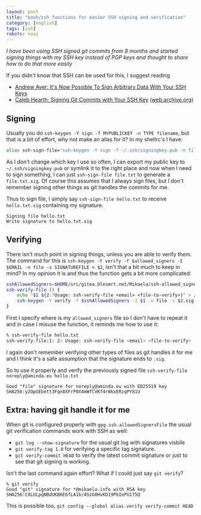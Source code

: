 ```yaml
---
layout: post
title: "bash/zsh functions for easier SSH signing and verification"
category: [english]
tags: [ssh]
robots: noai
---
```


_I have been using SSH signed git commits from 8 months and started signing things with my SSH key instead of PGP keys and thought to share how to do that more easily_

If you didn't know that SSH can be used for this, I suggest reading

- [Andrew Ayer: It's Now Possible To Sign Arbitrary Data With Your SSH Keys](https://www.agwa.name/blog/post/ssh_signatures)
- [Caleb Hearth: Signing Git Commits with Your SSH Key](https://calebhearth.com/sign-git-with-ssh) ([web.archive.org](https://web.archive.org/web/20211117182628/https://calebhearth.com/sign-git-with-ssh))

## Signing

Usually you do `ssh-keygen -Y sign -f MYPUBLICKEY -n TYPE filename`, but that is a bit of effort, why not make an alias for it? In my shellrc's I have:

```bash
alias ssh-sign-file="ssh-keygen -Y sign -f ~/.ssh/signingkey.pub -n file"
```

As I don't change which key I use so often, I can export my public key to `~/.ssh/signingkey.pub`
or symlink it to the right place and now when I need to sign something, I can just `ssh-sign-file file.txt`
to generate a `file.txt.sig`. Of course this assumes that I always sign files, but I don't remember signing other things as git handles the commits for me.

Thus to sign file, I simply say `ssh-sign-file hello.txt` to receive `hello.txt.sig` containing my signature.

```
Signing file hello.txt
Write signature to hello.txt.sig
```

## Verifying

There isn't much point in signing things, unless you are able to verify them. The command for this is `ssh-keygen -Y verify -f $allowed_signers -I $EMAIL -n file -s SIGNATUREFILE < $2`, isn't that a bit much to keep in mind? In my opinion it is and thus the function gets a bit more complicated:

```bash
sshAllowedSigners=$HOME/src/gitea.blesmrt.net/Mikaela/ssh-allowed_signers/allowed_signers
ssh-verify-file () {
    echo "$1 ${2:?Usage: ssh-verify-file <email> <file-to-verify>}" > /dev/null
    ssh-keygen -Y verify -f $sshAllowedSigners -I $1 -n file -s $2.sig < $2
}
```

First I specify where is my `allowed_signers` file so I don't have to repeat it and in case I misuse the function, it reminds me how to use it:

```bash
% ssh-verify-file hello.txt
ssh-verify-file:1: 2: Usage: ssh-verify-file <email> <file-to-verify>
```

I again don't remember verifying other types of files as git handles it for me and I think it's a safe assumption that the signature ends to `.sig`.

So to use it properly and verify the previously signed file `ssh-verify-file noreply@aminda.eu hello.txt`

```
Good "file" signature for noreply@aminda.eu with ED25519 key SHA256:y2OpGEbett3Fqn8XFrP0X4mWfCVKf4rWkxERzqPY81U
```

## Extra: having git handle it for me

When git is configured properly with `gpg.ssh.allowedSignersFile` the usual git verification commands work with SSH as well:

- `git log --show-signature` for the usual git log with signatures visbile
- `git verify-tag 1.0` for verifying a specific tag signature.
- `git verify-commit HEAD` to verify the latest commit signature or just to see that git signing is working.

Isn't the last command again effort? What if I could just say `git verify`?

```
% git verify
Good "git" signature for *@mikaela.info with RSA key SHA256:CXLULpqNBdUKB6E6fLA1b/4SzG0HvKD19PbIePU175Q
```

This is possible too, `git config --global alias.verify verify-commit HEAD`
